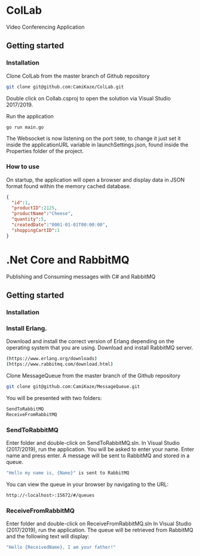 # ColLab
Video Conferencing Application


## Getting started
### Installation
Clone ColLab from the master branch of Github repository

```bash
git clone git@github.com:CamiKaze/ColLab.git
```

Double click on Collab.csproj to open the solution via Visual Studio 2017/2019.

Run the application

```bash
go run main.go
```

The Websocket is now listening on the port `5000`, to change it just set it inside the applicationURL variable in launchSettings.json, found inside the Properties folder of the project.


### How to use
On startup, the application will open a browser and display data in JSON format found within the memory cached database.

```json
{
  "id":1,
  "productID":2125,
  "productName":"Cheese",
  "quantity":5,
  "createdDate":"0001-01-01T00:00:00",
  "shoppingCartID":1
}
```


# .Net Core and RabbitMQ 
Publishing and Consuming messages with C# and RabbitMQ

## Getting started
### Installation

### Install Erlang.
Download and install the correct version of Erlang depending on the operating system that you are using.
Download and install RabbitMQ server. 

```bash
(https://www.erlang.org/downloads)
(https://www.rabbitmq.com/download.html)
```

Clone MessageQueue from the master branch of the Github repository

```bash
git clone git@github.com:CamiKaze/MessageQueue.git
```

You will be presented with two folders:

```bash
SendToRabbitMQ
ReceiveFromRabbitMQ
```

### SendToRabbitMQ
Enter folder and double-click on SendToRabbitMQ.sln.
In Visual Studio (2017/2019), run the application.
You will be asked to enter your name.
Enter name and press enter.
A message will be sent to RabbitMQ and stored in a queue.

```bash
"Hello my name is, {Name}" is sent to RabbitMQ
```
You can view the queue in your browser by navigating to the URL:

```bash
http://<localhost>:15672/#/queues
```

### ReceiveFromRabbitMQ
Enter folder and double-click on ReceiveFromRabbitMQ.sln
In Visual Studio (2017/2019), run the application.
The queue will be retrieved from RabbitMQ and the following text will display:

```bash
"Hello {ReceivedName}, I am your father!"
```